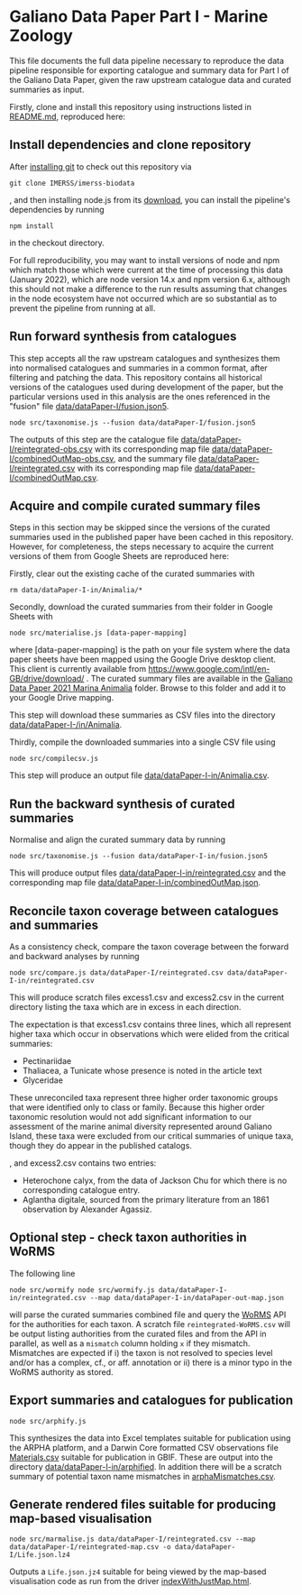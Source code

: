 # Galiano Data Paper Part I - Marine Zoology

This file documents the full data pipeline necessary to reproduce the data
pipeline responsible for exporting catalogue and summary data for Part I
of the Galiano Data Paper, given the raw upstream catalogue data and curated
summaries as input.

Firstly, clone and install this repository using instructions listed in
[README.md](README.md), reproduced here:

## Install dependencies and clone repository

After [installing git](https://git-scm.com/book/en/v2/Getting-Started-Installing-Git) to check out this repository via

    git clone IMERSS/imerss-biodata

, and then installing node.js from its [download](https://nodejs.org/en/download/), you can install the pipeline's
dependencies by running

    npm install

in the checkout directory.

For full reproducibility, you may want to install versions of node and npm which match those which were current
at the time of processing this data (January 2022), which are node version 14.x and npm version 6.x, although this
should not make a difference to the run results assuming that changes in the node ecosystem have not occurred which
are so substantial as to prevent the pipeline from running at all.

## Run forward synthesis from catalogues

This step accepts all the raw upstream catalogues and synthesizes them into
normalised catalogues and summaries in a common format, after filtering and
patching the data. This repository contains all historical versions of the
catalogues used during development of the paper, but the particular versions
used in this analysis are the ones referenced in the "fusion" file
[data/dataPaper-I/fusion.json5](data/dataPaper-I/fusion.json5).

    node src/taxonomise.js --fusion data/dataPaper-I/fusion.json5

The outputs of this step are the catalogue file
[data/dataPaper-I/reintegrated-obs.csv](data/dataPaper-I/reintegrated-obs.csv) with its corresponding map file
[data/dataPaper-I/combinedOutMap-obs.csv](data/dataPaper-I/combinedOutMap-obs.csv), and the summary file
[data/dataPaper-I/reintegrated.csv](data/dataPaper-I/reintegrated.csv) with its corresponding map file
[data/dataPaper-I/combinedOutMap.csv](data/dataPaper-I/combinedOutMap.csv).

## Acquire and compile curated summary files

Steps in this section may be skipped since the versions of the curated summaries
used in the published paper have been cached in this repository. However, for
completeness, the steps necessary to acquire the current versions of them
from Google Sheets are reproduced here:

Firstly, clear out the existing cache of the curated summaries with

    rm data/dataPaper-I-in/Animalia/*

Secondly, download the curated summaries from their folder in Google Sheets with

    node src/materialise.js [data-paper-mapping]

where [data-paper-mapping] is the path on your file system where the data
paper sheets have been mapped using the Google Drive desktop client. This
client is currently available from
https://www.google.com/intl/en-GB/drive/download/ . The curated summary
files are available in the [Galiano Data Paper 2021 Marina Animalia](https://drive.google.com/drive/folders/14gItR0p_4wYo4K1__tyPYeIuc2yLr6l_)
folder. Browse to this folder and add it to your Google Drive mapping.

This step will download these summaries as CSV files into the directory
[data/dataPaper-I-/in/Animalia](data/dataPaper-I-/in/Animalia).

Thirdly, compile the downloaded summaries into a single CSV file using

    node src/compilecsv.js 

This step will produce an output file [data/dataPaper-I-in/Animalia.csv](data/dataPaper-I-in/Animalia.csv).

## Run the backward synthesis of curated summaries

Normalise and align the curated summary data by running

    node src/taxonomise.js --fusion data/dataPaper-I-in/fusion.json5

This will produce output files [data/dataPaper-I-in/reintegrated.csv](data/dataPaper-I-in/reintegrated.csv) and the
corresponding map file [data/dataPaper-I-in/combinedOutMap.json](data/dataPaper-I-in/combinedOutMap.json).

## Reconcile taxon coverage between catalogues and summaries

As a consistency check, compare the taxon coverage between the forward and
backward analyses by running

    node src/compare.js data/dataPaper-I/reintegrated.csv data/dataPaper-I-in/reintegrated.csv

This will produce scratch files excess1.csv and excess2.csv in the current directory
listing the taxa which are in excess in each direction.

The expectation is that
excess1.csv contains three lines, which all represent higher taxa which occur in observations which were elided from
the critical summaries:

* Pectinariidae
* Thaliacea, a Tunicate whose presence is noted in the article text
* Glyceridae

These unreconciled taxa represent three higher order taxonomic groups that were identified only to class or family.
Because this higher order taxonomic resolution would not add significant information to our assessment of the marine
animal diversity represented around Galiano Island, these taxa were excluded from our critical summaries of unique
taxa, though they do appear in the published catalogs.

, and excess2.csv contains two entries:

* Heterochone calyx, from the data of Jackson Chu for which there is no corresponding
catalogue entry.
* Aglantha digitale, sourced from the primary literature from an 1861 observation
by Alexander Agassiz.

## Optional step - check taxon authorities in WoRMS

The following line

    node src/wormify node src/wormify.js data/dataPaper-I-in/reintegrated.csv --map data/dataPaper-I-in/dataPaper-out-map.json

will parse the curated summaries combined file and query the [WoRMS](https://www.marinespecies.org/) API for the
authorities for each taxon. A scratch file `reintegrated-WoRMS.csv` will be output listing authorities from the
curated files and from the API in parallel, as well as a `mismatch` column holding `x` if they mismatch. Mismatches
are expected if i) the taxon is not resolved to species level and/or has a complex, cf., or aff. annotation or
ii) there is a minor typo in the WoRMS authority as stored.

## Export summaries and catalogues for publication

    node src/arphify.js

This synthesizes the data into Excel templates suitable for publication using
the ARPHA platform, and a Darwin Core formatted CSV observations file [Materials.csv](data/dataPaper-I-in/arphified/Materials.csv)
suitable for publication in GBIF. These are output into the directory
[data/dataPaper-I-in/arphified](data/dataPaper-I-in/arphified). In addition there will be a scratch summary
of potential taxon name mismatches in [arphaMismatches.csv](arphaMismatches.csv).

## Generate rendered files suitable for producing map-based visualisation

    node src/marmalise.js data/dataPaper-I/reintegrated.csv --map data/dataPaper-I/reintegrated-map.csv -o data/dataPaper-I/Life.json.lz4

Outputs a `Life.json.jz4` suitable for being viewed by the map-based visualisation code as run from the driver
[indexWithJustMap.html](indexWithJustMap.html).
